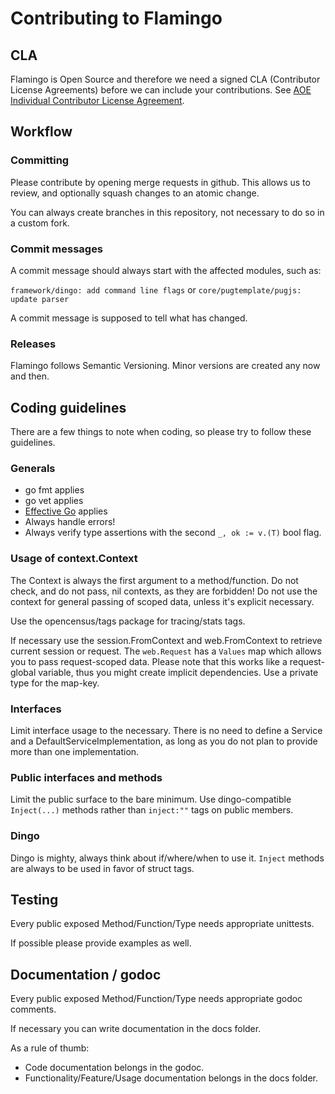 # Contributing to Flamingo

## CLA

Flamingo is Open Source and therefore we need a signed CLA (Contributor License Agreements) before we can include your contributions.
See [AOE Individual Contributor License Agreement](CLA.md).

## Workflow

### Committing

Please contribute by opening merge requests in github.
This allows us to review, and optionally squash changes to an atomic change.

You can always create branches in this repository, not necessary to do so in a custom fork.

### Commit messages

A commit message should always start with the affected modules, such as:

`framework/dingo: add command line flags`
or
`core/pugtemplate/pugjs: update parser`

A commit message is supposed to tell what has changed.


### Releases

Flamingo follows Semantic Versioning. Minor versions are created any now and then. 

## Coding guidelines

There are a few things to note when coding, so please try to follow these guidelines.

### Generals

- go fmt applies
- go vet applies
- [Effective Go](https://golang.org/doc/effective_go.html) applies
- Always handle errors!
- Always verify type assertions with the second `_, ok := v.(T)` bool flag.

### Usage of context.Context

The Context is always the first argument to a method/function.
Do not check, and do not pass, nil contexts, as they are forbidden!
Do not use the context for general passing of scoped data, unless it's explicit necessary.

Use the opencensus/tags package for tracing/stats tags.

If necessary use the session.FromContext and web.FromContext to retrieve current session or request.
The `web.Request` has a `Values` map which allows you to pass request-scoped data. Please note that this works like a 
request-global variable, thus you might create implicit dependencies. Use a private type for the map-key.

### Interfaces

Limit interface usage to the necessary. There is no need to define a Service and a DefaultServiceImplementation, as long
as you do not plan to provide more than one implementation.

### Public interfaces and methods

Limit the public surface to the bare minimum. Use dingo-compatible `Inject(...)` methods rather than `inject:""` tags
on public members.

### Dingo

Dingo is mighty, always think about if/where/when to use it.
`Inject` methods are always to be used in favor of struct tags.

## Testing

Every public exposed Method/Function/Type needs appropriate unittests.

If possible please provide examples as well.

## Documentation / godoc

Every public exposed Method/Function/Type needs appropriate godoc comments.

If necessary you can write documentation in the docs folder.

As a rule of thumb:
- Code documentation belongs in the godoc.
- Functionality/Feature/Usage documentation belongs in the docs folder.

